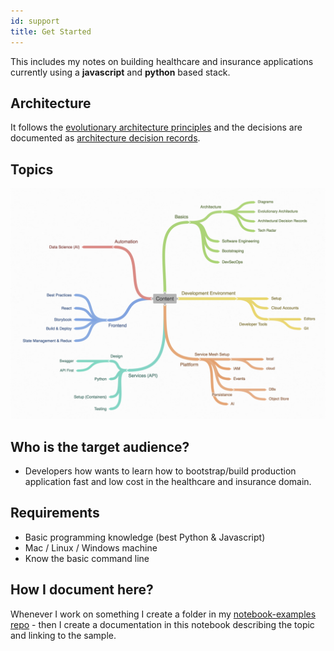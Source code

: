 ```yaml
---
id: support
title: Get Started
---
```


This includes my notes on building healthcare and insurance applications currently using a **javascript** and **python** based stack.

## Architecture

It follows the [evolutionary architecture principles](architecture.md) and the decisions are documented as [architecture decision records](adr.html).

## Topics

[![picture of the overview of the topics](/img/overview.png)](https://embed.coggle.it/diagram/Wog4AgWJuAAB-ba-/d6269da9c39644334c504c9bffac35b287e64983792a5ec69204183aa3ad8b1f)


## Who is the target audience?

* Developers how wants to learn how to bootstrap/build production application fast and low cost in the healthcare and insurance domain.

## Requirements

* Basic programming knowledge \(best Python & Javascript\)
* Mac / Linux / Windows machine
* Know the basic command line

## How I document here? 

Whenever I work on something I create a folder in my [notebook-examples repo](https://github.com/denseidel/notebook-examples) - then I create a documentation in this notebook describing the topic and linking to the sample. 